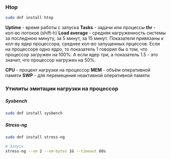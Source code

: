 ### Htop
```bash
sudo dnf install htop
```
**Uptime** - время работы с запуска
**Tasks** - задачи или процессы
**thr** - кол-во потоков (shift-h)
**Load average** - средняя нагруженность системы за последнюю минуту, за 5 минут, за 15 минут. Показатели привязаны к кол-ву ядер процессора, среднее кол-во запущенных прцессов. Если на процессоре одно ядро, то показатель 1 говорил бы о том, что процессор загружен на 100%. А если ядер три, а показатель 1.5 - это значит, что процессор нагружен на 50%.

**CPU** - процент нагрузки на процессор
**MEM** - объём оперативной памяти
**SWP** - для перемецения неактивной оперативной памяти

### Утилиты эмитации нагрузки на процессор
##### Sysbench
```bash
sudo dnf install sysbench
```

##### Stress-ng
```bash
sudo dnf install stress-ng

# Запуск 
stress-ng --vm 2 --vm-bytes 1G --timeout 60s
```
